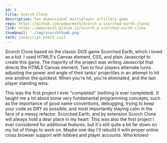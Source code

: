 ```yaml
---
id: 4
title: Scorch Clone
description: Two dimensional multiplayer artillery game
repo: https://github.com/webermn15/Scorch_a-scorched-earth-clone/
link: https://webermn15.github.io/Scorch_a-scorched-earth-clone
thumbnail: './img/scorchthumb.png'
tech: javascript html5 css3
---
```


Scorch Clone based on the classic DOS game Scorched Earth, which I loved as a kid. I used HTML5's Canvas element, CSS, and plain Javascript to create this game. The majority of the project was writing Javascript that directs the HTML5 Canvas element. Two to four players alternate turns adjusting the power and angle of their tanks' projectiles in an attempt to hit one another the quickest. When you're hit, you're eliminated, and the last player standing wins. 

This was the first project I ever "completed" (nothing is ever completed). It taught me a lot about some very fundamental programming concepts, such as the importance of good name conventions, debugging, trying to keep your code as DRY as possible, and most importantly staying calm in the face of a messy refactor. Scorched Earth, and by extension Scorch Clone will always hold a dear place in my heart. This was also the first project I ever considered for additional features, but it's still quite a bit far down on my list of things to work on. Maybe one day I'll rebuild it with proper online cross browser support with lobbies and player accounts. Who knows!